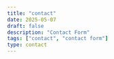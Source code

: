 ```yaml
---
title: "contact"
date: 2025-05-07
draft: false
description: "Contact Form"
tags: ["contact", "contact form"]
type: contact
---
```

